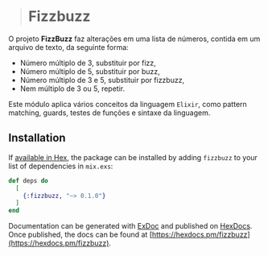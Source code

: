 > # Fizzbuzz

O projeto **FizzBuzz** faz alterações em uma lista de números, contida em um arquivo de texto, da seguinte forma:

 - Número múltiplo de 3, substituir por fizz,
 - Número múltiplo de 5, substituir por buzz,
 - Número múltiplo de 3 e 5, substituir por fizzbuzz,
 - Nem múltiplo de 3 ou 5, repetir.


Este módulo aplica vários conceitos da linguagem ```Elixir```, como pattern matching, guards, testes de funções e sintaxe da linguagem.

## Installation

If [available in Hex](https://hex.pm/docs/publish), the package can be installed
by adding `fizzbuzz` to your list of dependencies in `mix.exs`:

```elixir
def deps do
  [
    {:fizzbuzz, "~> 0.1.0"}
  ]
end
```

Documentation can be generated with [ExDoc](https://github.com/elixir-lang/ex_doc)
and published on [HexDocs](https://hexdocs.pm). Once published, the docs can
be found at [https://hexdocs.pm/fizzbuzz](https://hexdocs.pm/fizzbuzz).

